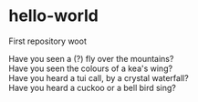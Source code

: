 # hello-world
First repository woot

Have you seen a (?) fly over the mountains?<br>
Have you seen the colours of a kea's wing?<br>
Have you heard a tui call, by a crystal waterfall?<br>
Have you heard a cuckoo or a bell bird sing?<br>
